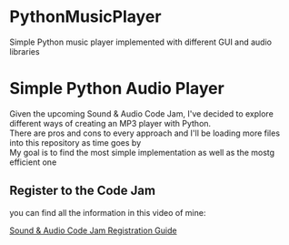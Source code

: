 # PythonMusicPlayer
Simple Python music player implemented with different GUI and audio libraries

<h1>Simple Python Audio Player</h1>

<p>
Given the upcoming Sound & Audio Code Jam, I've decided to explore different ways of creating an MP3 player with Python.
<br>
There are pros and cons to every approach and I'll be loading more files into this repository as time goes by
<br>
My goal is to find the most simple implementation as well as the mostg efficient one
</p>

<h2>Register to the Code Jam</h2>
<p>you can find all the information in this video of mine:</p>
<a href="https://youtu.be/tRlEkCLQ-fk" target="_blank">Sound & Audio Code Jam Registration Guide</a>
